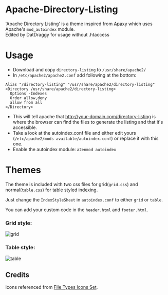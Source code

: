 # Apache-Directory-Listing
'Apache Directory Listing' is a theme inspired from [Apaxy](https://github.com/AdamWhitcroft/Apaxy) which uses Apache's `mod_autoindex` module.  
Edited by DatDraggy for usage without .htaccess

# Usage
* Download and copy `directory-listing` to `/usr/share/apache2/`
* In `/etc/apache2/apache2.conf` add following at the bottom: 
````
Alias "/directory-listing" "/usr/share/apache2/directory-listing"
<Directory /usr/share/apache2/directory-listing>
  Options -Indexes
  Order allow,deny
  allow from all
</Directory>
````
* This will tell apache that http://your-domain.com/directory-listing is where the browser can find the files to generate the listing and that it's accessible.
* Take a look at the autoindex.conf file and either edit yours (`/etc/apache2/mods-available/autoindex.conf`) or replace it with this one.
* Enable the autoindex module: `a2enmod autoindex`

# Themes
The theme is included with two css files for grid(`grid.css`) and normal(`table.css`) for table styled indexing.

Just change the `IndexStyleSheet` in `autoindex.conf` to either `grid` or `table`.

You can add your custom code in the `header.html` and `footer.html`.

### Grid style:  
![grid](https://cloud.githubusercontent.com/assets/12368291/19376773/8444eaa6-91fe-11e6-9a1e-d233553191a6.png)  

### Table style:  
![table](https://cloud.githubusercontent.com/assets/12368291/19376783/951cc542-91fe-11e6-91d1-4a41b7880f7f.png)  

## Credits
Icons referenced from [File Types Icons Set](http://uifest.com/product/file-types-icons-set).
